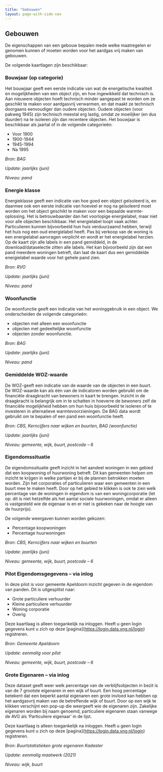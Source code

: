 ```yaml
---
title: "Gebouwen"
layout: page-with-side-nav
---
```


## Gebouwen

De eigenschappen van een gebouw bepalen mede welke maatregelen er genomen kunnen of moeten worden voor het aardgas vrij maken van gebouwen.

De volgende kaartlagen zijn beschikbaar:

### Bouwjaar (op categorie)

Het bouwjaar geeft een eerste indicatie van wat de energetische kwaliteit en mogelijkheden van een object zijn, en hoe ingewikkeld dat technisch is. Aan nieuwere objecten hoeft technisch minder aangepast te worden om ze geschikt te maken voor aardgasvrij verwarmen, en dat maakt ze technisch doorgaans eenvoudiger dan oudere objecten. Oudere objecten (voor pakweg 1945) zijn technisch meestal erg lastig, omdat ze moeilijker (en dus duurder) na te isoleren zijn dan recentere objecten. Het bouwjaar is beschikbaar als jaartal of in de volgende categorieën:

- Voor 1900
- 1900-1944
- 1945-1994
- Na 1995

_Bron: BAG_

_Update: jaarlijks (juni)_

_Niveau: pand_

### Energie klasse

Energieklasse geeft een indicatie van hoe goed een object geïsoleerd is, en daarmee ook een eerste indicatie van hoeveel er nog na geïsoleerd moet worden om het object geschikt te maken voor een bepaalde warmte-oplossing. Het is betrouwbaarder dan het voorlopige energielabel, maar niet voor alle objecten beschikbaar. Het energielabel loopt vaak achter. Particulieren kunnen bijvoorbeeld hun huis verduurzaamd hebben, terwijl het huis nog een oud energielabel heeft. Pas bij verkoop van de woning is een energielabel aanvragen verplicht en wordt er het energielabel herzien. Op de kaart zijn alle labels in een pand gemiddeld, in de download/dataselectie zitten alle labels. Het kan bijvoorbeeld zijn dat een pand meerdere woningen betreft, dan laat de kaart dus een gemiddelde energielabel waarde voor het gehele pand zien.

_Bron: RVO_

_Update: jaarlijks (juni)_

_Niveau: pand_

### Woonfunctie

De woonfunctie geeft een indicatie van het woninggebruik in een object. We onderscheiden de volgende categorieën:

- objecten met alleen een woonfunctie
- objecten met gedeeltelijke woonfunctie
- objecten zonder woonfunctie.

_Bron: BAG_

_Update: jaarlijks (juni)_

_Niveau: pand_

### Gemiddelde WOZ-waarde

De WOZ-geeft een indicatie van de waarde van de objecten in een buurt. De WOZ-waarde kan als één van de indicatoren worden gebruikt om de financiële draagkracht van bewoners in kaart te brengen. Inzicht in de draagkracht is belangrijk om in te schatten in hoeverre de bewoners zelf de financiële mogelijkheid hebben om hun huis bijvoorbeeld te isoleren of te investeren in alternatieve warmtevoorzieningen. De BAG data wordt gebruikt om te bepalen of een pand een woonfunctie heeft.

_Bron: CBS, Kerncijfers naar wijken en buurten, BAG (woonfunctie)_

_Update: jaarlijks (juni)_

_Niveau: gemeente, wijk, buurt, postcode – 6_

### Eigendomssituatie

De eigendomssituatie geeft inzicht in het aandeel woningen in een gebied dat een koopwoning of huurwoning betreft. Dit kan gemeenten helpen om inzicht te krijgen in welke partijen er bij de plannen betrokken moeten worden. Zijn het corporaties of particulieren waar een gemeenten in een buurt mee te maken heeft. Door op het gebied te klikken is ook te zien welk percentage van de woningen in eigendom is van een woningcorporatie (let op: dit is niet hetzelfde als het aantal sociale huurwoningen, omdat er alleen is vastgesteld wie de eigenaar is en er niet is gekeken naar de hoogte van de huurprijs).

De volgende weergaven kunnen worden gekozen:

- Percentage koopwoningen
- Percentage huurwoningen

_Bron: CBS, Kerncijfers naar wijken en buurten_

_Update: jaarlijks (juni)_

_Niveau: gemeente, wijk, buurt, postcode – 6_

### Pilot Eigendomsgegevens – via inlog

In deze pilot is voor gemeente Apeldoorn inzicht gegeven in de eigendom van panden. Dit is uitgesplitst naar:

- Grote particuliere verhuurder
- Kleine particuliere verhuurder
- Woning corporatie
- Overig

Deze kaartlaag is alleen toegankelijk na inloggen. Heeft u geen login gegevens kunt u zich op deze \[pagina\](<https://login.data.vng.nl/login>) registreren.

_Bron: Gemeente Apeldoorn_

_Update: eenmalig voor pilot_

_Niveau: gemeente, wijk, buurt, postcode – 6_

### Grote Eigenaren – via inlog

Deze dataset geeft weer welk percentage van de verblijfsobjecten in bezit is van de 7 grootste eigenaren in een wijk of buurt. Een hoog percentage betekent dat een beperkt aantal eigenaren een grote invloed kan hebben op het aardgasvrij maken van de betreffende wijk of buurt. Door op een wijk te klikken verschijnt een pop-up die weergeeft wie de eigenaren zijn. Zakelijke eigenaren worden bij naam genoemd, particuliere eigenaren staan vanwege de AVG als ‘Particuliere eigenaar’ in de lijst.

Deze kaartlaag is alleen toegankelijk na inloggen. Heeft u geen login gegevens kunt u zich op deze \[pagina\](<https://login.data.vng.nl/login>) registreren.

_Bron: Buurtstatistieken grote eigenaren Kadaster_

_Update: eenmalig maatwerk (2021)_

_Niveau: wijk, buurt_
